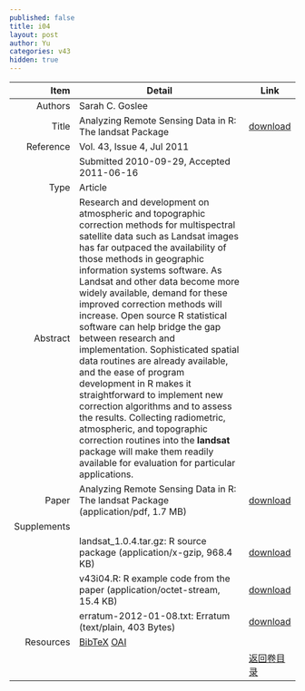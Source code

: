 ```yaml
---
published: false
title: i04
layout: post
author: Yu
categories: v43
hidden: true
---
```


| Item | Detail | Link |
|---:|---|---|
| Authors | Sarah C. Goslee| |
| Title |Analyzing Remote Sensing Data in R: The landsat Package | [download](http://www.jstatsoft.org/v43/i04/paper) |
| Reference |Vol. 43, Issue 4, Jul 2011 | |
| | Submitted 2010-09-29, Accepted 2011-06-16| | 
| Type | Article| |
| Abstract | Research and development on atmospheric and topographic correction methods for multispectral satellite data such as Landsat images has far outpaced the availability of those methods in geographic information systems software. As Landsat and other data become more widely available, demand for these improved correction methods will increase. Open source R statistical software can help bridge the gap between research and implementation. Sophisticated spatial data routines are already available, and the ease of program development in R makes it straightforward to implement new correction algorithms and to assess the results. Collecting radiometric, atmospheric, and topographic correction routines into the <b>landsat</b> package will make them readily available for evaluation for particular applications.| |
| Paper | Analyzing Remote Sensing Data in R: The landsat Package  (application/pdf, 1.7 MB)| [download](http://www.jstatsoft.org/v43/i04/paper) |
| Supplements | | |
| |landsat_1.0.4.tar.gz: R source package  (application/x-gzip, 968.4 KB)|  [download](http://www.jstatsoft.org/v43/i04/supp/1) |
| |v43i04.R: R example code from the paper  (application/octet-stream, 15.4 KB)|  [download](http://www.jstatsoft.org/v43/i04/supp/2) |
| |erratum-2012-01-08.txt: Erratum   (text/plain, 403 Bytes)|  [download](http://www.jstatsoft.org/v43/i04/supp/3) |
| Resources | [BibTeX](http://www.jstatsoft.org/v43/i04/bibtex) [OAI](http://www.jstatsoft.org/oai?verb=GetRecord&identifier=oai.jstatsoft/v43/i04&prefix=oai_dc)| |
| |  | [返回卷目录]({{site.baseurl}}/volume/v43.html) |